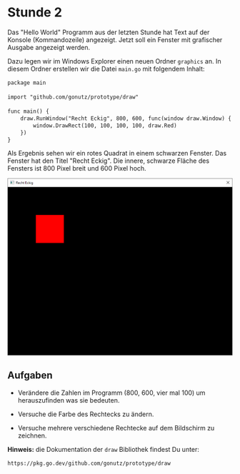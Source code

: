 Stunde 2
========

Das "Hello World" Programm aus der letzten Stunde hat Text auf der Konsole
(Kommandozeile) angezeigt. Jetzt soll ein Fenster mit grafischer Ausgabe
angezeigt werden.

Dazu legen wir im Windows Explorer einen neuen Ordner `graphics` an. In diesem
Ordner erstellen wir die Datei `main.go` mit folgendem Inhalt:

```
package main

import "github.com/gonutz/prototype/draw"

func main() {
	draw.RunWindow("Recht Eckig", 800, 600, func(window draw.Window) {
		window.DrawRect(100, 100, 100, 100, draw.Red)
	})
}
```

Als Ergebnis sehen wir ein rotes Quadrat in einem schwarzen Fenster. Das
Fenster hat den Titel "Recht Eckig". Die innere, schwarze Fläche des Fensters
ist 800 Pixel breit und 600 Pixel hoch.

![Screenshot](stunde_2/screenshot.png)

Aufgaben
--------

- Verändere die Zahlen im Programm (800, 600, vier mal 100) um herauszufinden
  was sie bedeuten.

- Versuche die Farbe des Rechtecks zu ändern.

- Versuche mehrere verschiedene Rechtecke auf dem Bildschirm zu zeichnen.

**Hinweis:** die Dokumentation der `draw` Bibliothek findest Du unter:

    https://pkg.go.dev/github.com/gonutz/prototype/draw
